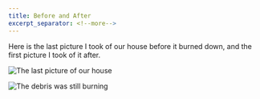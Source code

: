 ```yaml
---
title: Before and After
excerpt_separator: <!--more-->
---
```


Here is the last picture I took of our house before it burned down, and the first picture I took of it after.

<!--more-->

![The last picture of our house](/assets/IMG_0394.jpeg)

![The debris was still burning](/assets/IMG_0398.jpeg)